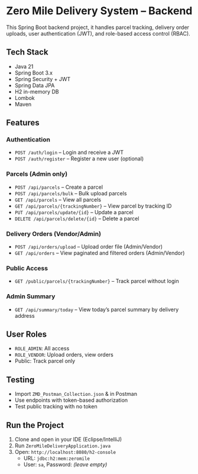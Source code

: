 # Zero Mile Delivery System – Backend

This Spring Boot backend project, it handles parcel tracking, delivery order uploads, user authentication (JWT), and role-based access control (RBAC).

##  Tech Stack

- Java 21
- Spring Boot 3.x
- Spring Security + JWT
- Spring Data JPA
- H2 in-memory DB
- Lombok
- Maven


##  Features

### Authentication

- `POST /auth/login` – Login and receive a JWT
- `POST /auth/register` – Register a new user (optional)

### Parcels (Admin only)

- `POST /api/parcels` – Create a parcel
- `POST /api/parcels/bulk` – Bulk upload parcels
- `GET /api/parcels` – View all parcels
- `GET /api/parcels/{trackingNumber}` – View parcel by tracking ID
- `PUT /api/parcels/update/{id}` – Update a parcel
- `DELETE /api/parcels/delete/{id}` – Delete a parcel

### Delivery Orders (Vendor/Admin)

- `POST /api/orders/upload` – Upload order file (Admin/Vendor)
- `GET /api/orders` – View paginated and filtered orders (Admin/Vendor)

### Public Access

- `GET /public/parcels/{trackingNumber}` – Track parcel without login

### Admin Summary

- `GET /api/summary/today` – View today’s parcel summary by delivery address



##  User Roles

- `ROLE_ADMIN`: All access
- `ROLE_VENDOR`: Upload orders, view orders
- Public: Track parcel only

##  Testing

- Import `ZMD_Postman_Collection.json` &  in Postman
- Use endpoints with token-based authorization
- Test public tracking with no token

##  Run the Project

1. Clone and open in your IDE (Eclipse/IntelliJ)
2. Run `ZeroMileDeliveryApplication.java`
3. Open: `http://localhost:8080/h2-console`
   - URL: `jdbc:h2:mem:zeromile`
   - User: `sa`, Password: *(leave empty)*
